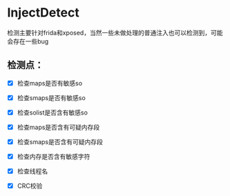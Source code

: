 # InjectDetect
检测主要针对frida和xposed，当然一些未做处理的普通注入也可以检测到，可能会存在一些bug

## 检测点：

- [x] 检查maps是否有敏感so
  
- [x] 检查smaps是否有敏感so
  
- [x] 检查solist是否含有敏感so
  
- [x] 检查maps是否含有可疑内存段
  
- [x] 检查smaps是否含有可疑内存段
  
- [x] 检查内存是否含有敏感字符
  
- [x] 检查线程名
  
- [x] CRC校验
